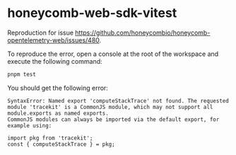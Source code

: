 # honeycomb-web-sdk-vitest

Reproduction for issue https://github.com/honeycombio/honeycomb-opentelemetry-web/issues/480.

To reproduce the error, open a console at the root of the workspace and execute the following command:

```bash
pnpm test
```

You should get the following error:

```
SyntaxError: Named export 'computeStackTrace' not found. The requested module 'tracekit' is a CommonJS module, which may not support all module.exports as named exports.
CommonJS modules can always be imported via the default export, for example using:

import pkg from 'tracekit';
const { computeStackTrace } = pkg;
```
